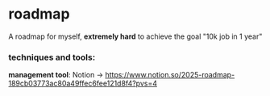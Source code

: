 # roadmap
A roadmap for myself, **extremely hard** to achieve the goal "10k job in 1 year"

### techniques and tools:
**management tool**: Notion -> https://www.notion.so/2025-roadmap-189cb03773ac80a49ffec6fee121d8f4?pvs=4
